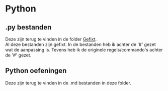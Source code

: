 # Python

## .py bestanden
Deze zijn terug te vinden in de folder [Gefixt](../Gefixt).  
Al deze bestanden zijn gefixt. In de bestanden heb ik achter de '#' gezet wat de aanpassing is. Tevens heb ik de originele regels/commando's achter de '#' gezet.

## Python oefeningen
Deze zijn terug te vinden in de .md bestanden in deze folder.